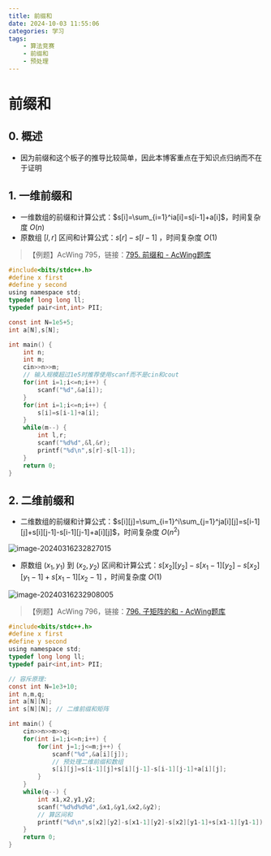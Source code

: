 ```yaml
---
title: 前缀和
date: 2024-10-03 11:55:06
categories: 学习
tags: 
    - 算法竞赛
    - 前缀和
    - 预处理
---
```


<meta name="referrer" content="no-referrer" />

# 前缀和

<!-- toc -->

<!-- more -->



## 0. 概述

* 因为前缀和这个板子的推导比较简单，因此本博客重点在于知识点归纳而不在于证明



## 1. 一维前缀和

* 一维数组的前缀和计算公式：$s[i]=\sum_{i=1}^ia[i]=s[i-1]+a[i]$，时间复杂度 $O(n)$
* 原数组 $[l,r]$ 区间和计算公式：$s[r]-s[l-1]$ ，时间复杂度 $O(1)$

> 【例题】AcWing 795，链接：[795. 前缀和 - AcWing题库](https://www.acwing.com/problem/content/797/)

``` c
#include<bits/stdc++.h>
#define x first
#define y second
using namespace std;
typedef long long ll;
typedef pair<int,int> PII;

const int N=1e5+5;
int a[N],s[N];

int main() {
	int n;
	int m;
	cin>>n>>m;
	// 输入规模超过1e5时推荐使用scanf而不是cin和cout
	for(int i=1;i<=n;i++) {
		scanf("%d",&a[i]);
	}
	for(int i=1;i<=n;i++) {
		s[i]=s[i-1]+a[i];	
	}
	while(m--) {
		int l,r;
		scanf("%d%d",&l,&r);
		printf("%d\n",s[r]-s[l-1]);
	}
	return 0;
}	
```



## 2. 二维前缀和

* 二维数组的前缀和计算公式：$s[i][j]=\sum_{i=1}^i\sum_{j=1}^ja[i][j]=s[i-1][j]+s[i][j-1]-s[i-1][j-1]+a[i][j]$，时间复杂度 $O(n^2)$

![image-20240316232827015](https://gitee.com/RoysterCDD/figurebed/raw/master/img/202410031156232.png)

* 原数组 $(x_1,y_1)$ 到 $(x_2,y_2)$ 区间和计算公式：$s[x_2][y_2]-s[x_1-1][y_2]-s[x_2][y_1-1]+s[x_1-1][x_2-1]$ ，时间复杂度 $O(1)$

![image-20240316232908005](https://gitee.com/RoysterCDD/figurebed/raw/master/img/202410031156219.png)

> 【例题】AcWing 796，链接：[796. 子矩阵的和 - AcWing题库](https://www.acwing.com/file_system/file/content/whole/index/content/4324/)

``` c
#include<bits/stdc++.h>
#define x first
#define y second
using namespace std;
typedef long long ll;
typedef pair<int,int> PII;

// 容斥原理:
const int N=1e3+10;
int n,m,q;
int a[N][N];
int s[N][N]; // 二维前缀和矩阵

int main() {
	cin>>n>>m>>q;
	for(int i=1;i<=n;i++) {
		for(int j=1;j<=m;j++) {
			scanf("%d",&a[i][j]);
			// 预处理二维前缀和数组
			s[i][j]=s[i-1][j]+s[i][j-1]-s[i-1][j-1]+a[i][j];
		}
	}
	while(q--) {
		int x1,x2,y1,y2;
		scanf("%d%d%d%d",&x1,&y1,&x2,&y2);
		// 算区间和
		printf("%d\n",s[x2][y2]-s[x1-1][y2]-s[x2][y1-1]+s[x1-1][y1-1]);
	}
	return 0;
}
```
